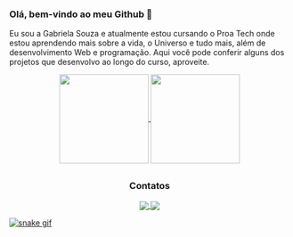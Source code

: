 ### Olá, bem-vindo ao meu Github 👋

Eu sou a Gabriela Souza e atualmente estou cursando o Proa Tech onde estou aprendendo mais sobre a vida, o Universo e tudo mais, além de desenvolvimento Web e programação.
Aqui você pode conferir alguns dos projetos que desenvolvo ao longo do curso, aproveite.

<div align="center">
  <a href="https://github.com/gabriela4souza">
  <img align="center" height="160" src="https://github-readme-stats.vercel.app/api?username=gabriela4souza&show_icons=true&theme=tokyonight&bg_color=00000000"/>
  <img align="center" height="160" src="https://github-readme-stats.vercel.app/api/top-langs/?username=gabriela4souza&layout=compact&bg_color=00000000&title_color=70a5fd&icon_color=bf91f3&text_color=38bdae"/>
  </a>
</div>

<!-- ## -->

<!-- ![snake svg](https://github.com/gabriela4souza/gabriela4souza/blob/output/github-contribution-grid-snake.svg)  -->

<!-- <picture>
  <source media="(prefers-color-scheme: dark)" srcset="github-snake-dark.svg" />
  <source media="(prefers-color-scheme: light)" srcset="github-snake.svg" />
  <img alt="github-snake" src="github-snake.svg" />
</picture> -->

##

<div align=center>
  <h3>Contatos</h3>
  <a href="gabrielaasouza24@gmail.com">
  <img align="center" src="https://img.shields.io/badge/Gmail-D14836?style=for-the-badge&logo=gmail&logoColor=white"/>
  
  <a href="https://www.linkedin.com/in/gabrielaasouza/">
  <img align="center" src="https://img.shields.io/badge/linkedin-%230077B5.svg?style=for-the-badge&logo=linkedin&logoColor=white"/>
</div>
    
![snake gif](https://github.com/gabriela4souza/gabriela4souza/blob/output/github-contribution-grid-snake.svg)

